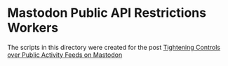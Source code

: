 # Mastodon Public API Restrictions Workers

The scripts in this directory were created for the post [Tightening Controls over Public Activity Feeds on Mastodon](https://www.bentasker.co.uk/posts/blog/security/restricting-unauthenticated-access-to-mastodons-public-feeds)
